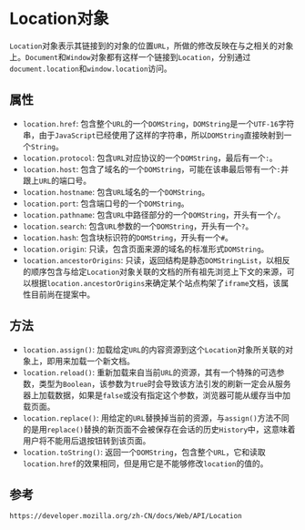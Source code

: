 # Location对象
`Location`对象表示其链接到的对象的位置`URL`，所做的修改反映在与之相关的对象上。`Document`和`Window`对象都有这样一个链接到`Location`，分别通过`document.location`和`window.location`访问。

## 属性
* `location.href`: 包含整个`URL`的一个`DOMString`，`DOMString`是一个`UTF-16`字符串，由于`JavaScript`已经使用了这样的字符串，所以`DOMString`直接映射到一个`String`。
* `location.protocol`: 包含`URL`对应协议的一个`DOMString`，最后有一个`:`。
* `location.host`: 包含了域名的一个`DOMString`，可能在该串最后带有一个`:`并跟上`URL`的端口号。
* `location.hostname`: 包含`URL`域名的一个`DOMString`。
* `location.port`: 包含端口号的一个`DOMString`。
* `location.pathname`: 包含`URL`中路径部分的一个`DOMString`，开头有一个`/`。
* `location.search`: 包含`URL`参数的一个`DOMString`，开头有一个`?`。
* `location.hash`: 包含块标识符的`DOMString`，开头有一个`#`。
* `location.origin`: 只读，包含页面来源的域名的标准形式`DOMString`。
* `location.ancestorOrigins`: 只读，返回结构是静态`DOMStringList`，以相反的顺序包含与给定`Location`对象关联的文档的所有祖先浏览上下文的来源，可以根据`location.ancestorOrigins`来确定某个站点构架了`iframe`文档，该属性目前尚在提案中。

## 方法
* `location.assign()`: 加载给定`URL`的内容资源到这个`Location`对象所关联的对象上，即用来加载一个新文档。
* `location.reload()`: 重新加载来自当前`URL`的资源，其有一个特殊的可选参数，类型为`Boolean`，该参数为`true`时会导致该方法引发的刷新一定会从服务器上加载数据，如果是`false`或没有指定这个参数，浏览器可能从缓存当中加载页面。
* `location.replace()`: 用给定的`URL`替换掉当前的资源，与`assign()`方法不同的是用`replace()`替换的新页面不会被保存在会话的历史`History`中，这意味着用户将不能用后退按钮转到该页面。
* `location.toString()`: 返回一个`DOMString`，包含整个`URL`，它和读取`location.href`的效果相同，但是用它是不能够修改`location`的值的。




## 参考

```
https://developer.mozilla.org/zh-CN/docs/Web/API/Location
```

